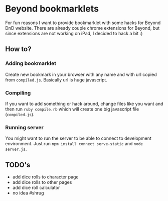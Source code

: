 # Beyond bookmarklets
For fun reasons I want to provide bookmarklet with some hacks for Beyond DnD website. There are already couple chrome extensions for Beyond, but since extensions are not working on iPad, I decided to hack a bit :)
## How to?
### Adding bookmarklet
Create new bookmark in your browser with any name and with url copied from `compiled.js`. Basically url is huge javascript.
### Compiling
If you want to add something or hack around, change files like you want and then run `ruby compile.rb` which will create one big javascript file (`compiled.js`).
### Running server
You might want to run the server to be able to connect to development environment. Just run `npm install connect serve-static` and `node server.js`.
## TODO's
- add dice rolls to character page
- add dice rolls to other pages
- add dice roll calculator
- no idea #shrug
